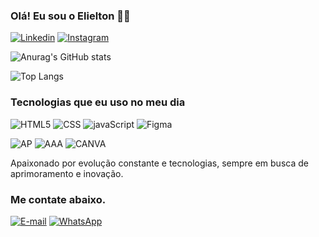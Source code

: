 
### Olá! Eu sou o Elielton ✌🏾
[![Linkedin](https://img.shields.io/badge/LinkedIn-0077B5?style=for-the-badge&logo=linkedin&logoColor=white)](https://www.linkedin.com/in/sant-elielton)
[![Instagram](https://img.shields.io/badge/Instagram-E4405F?style=for-the-badge&logo=instagram&logoColor=white)](https://www.instagram.com/3lidsant0s/profilecard/?igsh=MTc4MWdoN2F5eWplaA==)


![Anurag's GitHub stats](https://github-readme-stats.vercel.app/api?username=Santlielton&show_icons=true&theme=dracula)

![Top Langs](https://github-readme-stats.vercel.app/api/top-langs/?username=Santlielton&layout=dracula)

### Tecnologias que eu uso no meu dia

![HTML5](https://img.shields.io/badge/HTML5-E34F26?style=for-the-badge&logo=html5&logoColor=white)
![CSS](https://img.shields.io/badge/CSS3-1572B6?style=for-the-badge&logo=css3&logoColor=white)
![javaScript](https://img.shields.io/badge/JavaScript-323330?style=for-the-badge&logo=javascript&logoColor=F7DF1E)
![Figma](https://img.shields.io/badge/Figma-F24E1E?style=for-the-badge&logo=figma&logoColor=white)

![AP](https://img.shields.io/badge/Adobe%20Photoshop-31A8FF?style=for-the-badge&logo=Adobe%20Photoshop&logoColor=black)
![AAA](https://img.shields.io/badge/Adobe%20after%20affects-CF96FD?style=for-the-badge&logo=Adobe%20after%20effects&logoColor=393665)
![CANVA](https://img.shields.io/badge/Canva-%2300C4CC.svg?&style=for-the-badge&logo=Canva&logoColor=white)
<br/>

Apaixonado por evolução constante e tecnologias, sempre em busca de aprimoramento e inovação. 

### Me contate abaixo.

[![E-mail](https://img.shields.io/badge/Microsoft_Outlook-0078D4?style=for-the-badge&logo=microsoft-outlook&logoColor=white)](elieltonz2012.40@hotmail.com)
[![WhatsApp](https://img.shields.io/badge/WhatsApp-25D366?style=for-the-badge&logo=whatsapp&logoColor=white
)](11-986458433)

